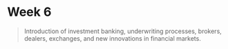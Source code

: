# Week 6

> Introduction of investment banking, underwriting processes, brokers, dealers, exchanges, and new innovations in financial markets.